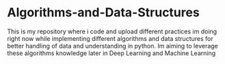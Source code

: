 # Algorithms-and-Data-Structures
This is my repository where i code and upload different practices im doing right now while implementing different algorithms and data structures for better handling of data and understanding in python. Im aiming to leverage these algorithms knowledge later in Deep Learning and Machine Learning
